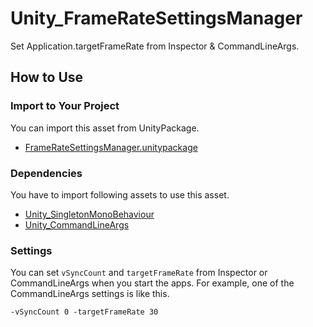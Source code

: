 # Unity_FrameRateSettingsManager

Set Application.targetFrameRate from Inspector &amp; CommandLineArgs.

## How to Use

### Import to Your Project

You can import this asset from UnityPackage.

- [FrameRateSettingsManager.unitypackage](https://github.com/XJINE/Unity_FrameRateSettingsManager/blob/master/FrameRateSettingsManager.unitypackage)

### Dependencies

You have to import following assets to use this asset.

- [Unity_SingletonMonoBehaviour](https://github.com/XJINE/Unity_SingletonMonoBehaviour)
- [Unity_CommandLineArgs](https://github.com/XJINE/Unity_CommandLineArgs)

### Settings

You can set ```vSyncCount``` and ```targetFrameRate``` from Inspector or CommandLineArgs when you start the apps.
For example, one of the CommandLineArgs settings is like this.

```
-vSyncCount 0 -targetFrameRate 30
```